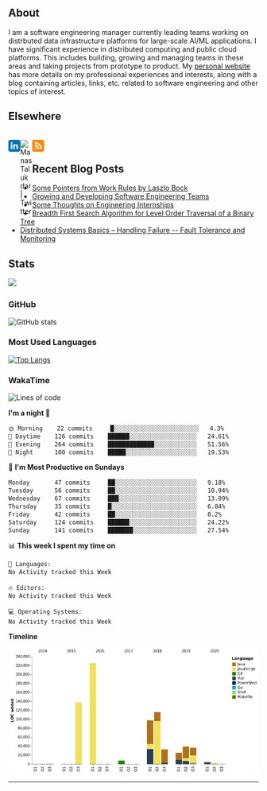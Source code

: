 ## About

I am a software engineering manager currently leading teams working on distrbuted data infrastructure platforms for large-scale AI/ML applications. I have significant experience in distributed computing and public cloud platforms. This includes building, growing and managing teams in these areas and taking projects from prototype to product. My [personal website](https://manastalukdar.github.io/) has more details on my professional experiences and interests, along with a blog containing articles, links, etc. related to software engineering and other topics of interest.

## Elsewhere

</br>

<a href="https://www.linkedin.com/in/manastalukdar" target="_blank">
  <img align="left" alt="Manas Talukdar | Linkedin" width="24px" src="https://raw.githubusercontent.com/edent/SuperTinyIcons/master/images/svg/linkedin.svg" />
</a>
<a href="https://www.twitter.com/manastalukdar" target="_blank">
  <img align="left" alt="Manas Talukdar | Twitter" width="24px" src="https://github.com/TheDudeThatCode/TheDudeThatCode/blob/master/Assets/Twitter.svg" />
</a>
<a href="https://manastalukdar.github.io/" target="_blank">
  <img align="left" alt="Manas Talukdar | Website" width="24px" src="https://github.com/edent/SuperTinyIcons/blob/master/images/svg/rss.svg" />
</a>

</br>

## Recent Blog Posts

<!-- BLOG:START -->
- [Some Pointers from Work Rules by Laszlo Bock](https://manastalukdar.github.io/blog/2020/01/25/work-rules-laszlo-bock-pointers/)
- [Growing and Developing Software Engineering Teams](https://manastalukdar.github.io/blog/2019/09/19/growing-developing-software-engineering-teams/)
- [Some Thoughts on Engineering Internships](https://manastalukdar.github.io/blog/2019/09/04/some-thoughts-on-engineering-internships/)
- [Breadth First Search Algorithm for Level Order Traversal of a Binary Tree](https://manastalukdar.github.io/blog/2019/08/29/breadth-first-search-binary-tree-level-order-traversal/)
- [Distributed Systems Basics – Handling Failure -- Fault Tolerance and Monitoring](https://manastalukdar.github.io/blog/2019/08/19/katemats-distributed-systems-fault-tolerance-monitoring/)
<!-- BLOG:END -->

## Stats

![](https://komarev.com/ghpvc/?username=manastalukdar)

### GitHub

![GitHub stats](https://github-readme-stats.vercel.app/api?username=manastalukdar&show_icons=true&hide_border=true&hide_rank=true&hide_title=true&icon_color=79ff97&text_color=9f9f9f&bg_color=151515)

### Most Used Languages

[![Top Langs](https://github-readme-stats.vercel.app/api/top-langs/?username=manastalukdar&layout=compact&hide_border=true&hide_title=true&icon_color=79ff97&text_color=9f9f9f&bg_color=151515)](https://github.com/manastalukdar/github-readme-stats)

### WakaTime

<!--START_SECTION:waka-->
![Lines of code](https://img.shields.io/badge/From%20Hello%20World%20I've%20written-5.1%20million%20Lines%20of%20code-blue)

**I'm a night 🦉** 

```text
🌞 Morning    22 commits     █░░░░░░░░░░░░░░░░░░░░░░░░   4.3% 
🌆 Daytime    126 commits    ██████░░░░░░░░░░░░░░░░░░░   24.61% 
🌃 Evening    264 commits    █████████████░░░░░░░░░░░░   51.56% 
🌙 Night      100 commits    █████░░░░░░░░░░░░░░░░░░░░   19.53%

```
📅 **I'm Most Productive on Sundays** 

```text
Monday       47 commits     ██░░░░░░░░░░░░░░░░░░░░░░░   9.18% 
Tuesday      56 commits     ██░░░░░░░░░░░░░░░░░░░░░░░   10.94% 
Wednesday    67 commits     ███░░░░░░░░░░░░░░░░░░░░░░   13.09% 
Thursday     35 commits     █░░░░░░░░░░░░░░░░░░░░░░░░   6.84% 
Friday       42 commits     ██░░░░░░░░░░░░░░░░░░░░░░░   8.2% 
Saturday     124 commits    ██████░░░░░░░░░░░░░░░░░░░   24.22% 
Sunday       141 commits    ███████░░░░░░░░░░░░░░░░░░   27.54%

```


📊 **This week I spent my time on** 

```text
💬 Languages: 
No Activity tracked this Week

🔥 Editors: 
No Activity tracked this Week

💻 Operating Systems: 
No Activity tracked this Week

```

**Timeline**

![Chart not found](https://github.com/manastalukdar/manastalukdar/blob/master/charts/bar_graph.png) 


<!--END_SECTION:waka-->

---

<!--

**manastalukdar/manastalukdar** is a ✨ _special_ ✨ repository because its `README.md` (this file) appears on your GitHub profile.

Here are some ideas to get you started:

- 🔭 I’m currently working on ...
- 🌱 I’m currently learning ...
- 👯 I’m looking to collaborate on ...
- 🤔 I’m looking for help with ...
- 💬 Ask me about ...
- 📫 How to reach me: ...
- 😄 Pronouns: ...
- ⚡ Fun fact: ...
-->
